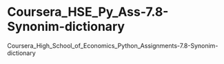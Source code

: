 # Coursera_HSE_Py_Ass-7.8-Synonim-dictionary
Coursera_High_School_of_Economics_Python_Assignments-7.8-Synonim-dictionary
